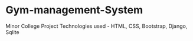 # Gym-management-System
Minor College Project
Technologies used - HTML, CSS, Bootstrap, Django, Sqlite
